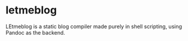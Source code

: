 # letmeblog
LEtmeblog is a static blog compiler made purely in shell scripting, using Pandoc as the backend.
